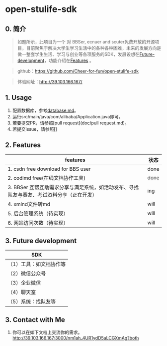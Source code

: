 # open-stulife-sdk

## 0. 简介

> 如题所示，此项目为一个 对 BBSer, ecnuer and scuter免费开放的开源项目，目前聚焦于解决大学生学习生活中的各种各种困难，未来的发展方向是做一整套学生生活、学习与创业等各项服务的SDK，发展设想在[Future-development](https://github.com/ModestYjx/open-stulife-sdk#3-future-development)，功能介绍在[Features](https://github.com/ModestYjx/open-stulife-sdk#2-feature)
。

> github：https://github.com/Cheer-for-fun/open-stulife-sdk

> 体验网址：http://39.103.166.167/

## 1. Usage

1. 配置数据库，参考[database.md](./doc/database.md)。
2. 运行src/main/java/com/alibaba/Application.java即可。
3. 若要提交PR，请参照[pull request](doc/pull request.md)。
4. 若提交issue，请参照[]
## 2. Features

| features                                                     | 状态 |
| ------------------------------------------------------------ | ---- |
| 1. csdn free download for BBS user                           | done |
| 2. codimd free(在线文档协作工具)                             | done |
| 3. BBSer 互帮互助需求分享与满足系统，如活动发布、寻找队友与赛友、考试资料分享（正在开发） | ing  |
| 4. xmind文件转md                                             | will |
| 5. 后台管理系统（待实现）                                    | will |
| 6. 网站访问次数（待实现）                                    | will |

## 3. Future development

| SDK         |
| ----------------------- |
| （1）工具：如文档协作等 |
| （2）微信公众号         |
| （3）企业微信           |
| （4）聊天室             |
| （5）系统：找队友等     |

## 3. Contact with Me

1. 你可以在如下文档上交流你的需求。http://39.103.166.167:3000/nm1ah_4UR1ydD5aLCGXmAg?both